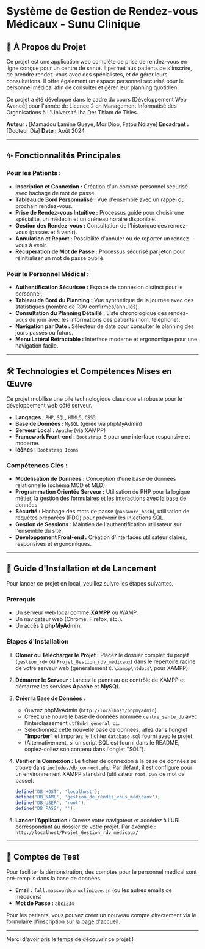 # Système de Gestion de Rendez-vous Médicaux - Sunu Clinique

## 📖 À Propos du Projet

Ce projet est une application web complète de prise de rendez-vous en ligne conçue pour un centre de santé. Il permet aux patients de s'inscrire, de prendre rendez-vous avec des spécialistes, et de gérer leurs consultations. Il offre également un espace personnel sécurisé pour le personnel médical afin de consulter et gérer leur planning quotidien.

Ce projet a été développé dans le cadre du cours [Développement Web Avancé] pour l'année de Licence 2 en Management Informatisé des Organisations à L'Université Iba Der Thiam de Thiès.

**Auteur :** [Mamadou Lamine Gueye, Mor Diop, Fatou Ndiaye]
**Encadrant :** [Docteur Dia]
**Date :** Août 2024

---

## ✨ Fonctionnalités Principales

### Pour les Patients :
*   **Inscription et Connexion :** Création d'un compte personnel sécurisé avec hachage de mot de passe.
*   **Tableau de Bord Personnalisé :** Vue d'ensemble avec un rappel du prochain rendez-vous.
*   **Prise de Rendez-vous Intuitive :** Processus guidé pour choisir une spécialité, un médecin et un créneau horaire disponible.
*   **Gestion des Rendez-vous :** Consultation de l'historique des rendez-vous (passés et à venir).
*   **Annulation et Report :** Possibilité d'annuler ou de reporter un rendez-vous à venir.
*   **Récupération de Mot de Passe :** Processus sécurisé par jeton pour réinitialiser un mot de passe oublié.

### Pour le Personnel Médical :
*   **Authentification Sécurisée :** Espace de connexion distinct pour le personnel.
*   **Tableau de Bord du Planning :** Vue synthétique de la journée avec des statistiques (nombre de RDV confirmés/annulés).
*   **Consultation du Planning Détaillé :** Liste chronologique des rendez-vous du jour avec les informations des patients (nom, téléphone).
*   **Navigation par Date :** Sélecteur de date pour consulter le planning des jours passés ou futurs.
*   **Menu Latéral Rétractable :** Interface moderne et ergonomique pour une navigation facile.

---

## 🛠️ Technologies et Compétences Mises en Œuvre

Ce projet mobilise une pile technologique classique et robuste pour le développement web côté serveur.

*   **Langages :** `PHP`, `SQL`, `HTML5`, `CSS3`
*   **Base de Données :** `MySQL` (gérée via phpMyAdmin)
*   **Serveur Local :** `Apache` (via XAMPP)
*   **Framework Front-end :** `Bootstrap 5` pour une interface responsive et moderne.
*   **Icônes :** `Bootstrap Icons`

### Compétences Clés :
*   **Modélisation de Données :** Conception d'une base de données relationnelle (schéma MCD et MLD).
*   **Programmation Orientée Serveur :** Utilisation de PHP pour la logique métier, la gestion des formulaires et les interactions avec la base de données.
*   **Sécurité :** Hachage des mots de passe (`password_hash`), utilisation de requêtes préparées (PDO) pour prévenir les injections SQL.
*   **Gestion de Sessions :** Maintien de l'authentification utilisateur sur l'ensemble du site.
*   **Développement Front-end :** Création d'interfaces utilisateur claires, responsives et ergonomiques.

---

## 🚀 Guide d'Installation et de Lancement

Pour lancer ce projet en local, veuillez suivre les étapes suivantes.

### Prérequis
*   Un serveur web local comme **XAMPP** ou WAMP.
*   Un navigateur web (Chrome, Firefox, etc.).
*   Un accès à **phpMyAdmin**.

### Étapes d'Installation
1.  **Cloner ou Télécharger le Projet :**
    Placez le dossier complet du projet (`gestion_rdv` ou `Projet_Gestion_rdv_médicaux`) dans le répertoire racine de votre serveur web (généralement `C:\xampp\htdocs\` pour XAMPP).

2.  **Démarrer le Serveur :**
    Lancez le panneau de contrôle de XAMPP et démarrez les services **Apache** et **MySQL**.

3.  **Créer la Base de Données :**
    *   Ouvrez phpMyAdmin (`http://localhost/phpmyadmin`).
    *   Créez une nouvelle base de données nommée `centre_sante_db` avec l'interclassement `utf8mb4_general_ci`.
    *   Sélectionnez cette nouvelle base de données, allez dans l'onglet **"Importer"** et importez le fichier `database.sql` fourni avec le projet.
    *   (Alternativement, si un script SQL est fourni dans le README, copiez-collez son contenu dans l'onglet "SQL").

4.  **Vérifier la Connexion :**
    Le fichier de connexion à la base de données se trouve dans `includes/db_connect.php`. Par défaut, il est configuré pour un environnement XAMPP standard (utilisateur `root`, pas de mot de passe).

    ```php
    define('DB_HOST', 'localhost');
    define('DB_NAME', 'gestion_de_rendez_vous_médicaux');
    define('DB_USER', 'root');
    define('DB_PASS', '');
    ```

5.  **Lancer l'Application :**
    Ouvrez votre navigateur et accédez à l'URL correspondant au dossier de votre projet. Par exemple :
    `http://localhost/Projet_Gestion_rdv_médicaux/`

---

## 👤 Comptes de Test

Pour faciliter la démonstration, des comptes pour le personnel médical sont pré-remplis dans la base de données.

*   **Email :** `fall.massour@sunuclinique.sn` (ou les autres emails de médecins)
*   **Mot de Passe :** `abc1234`

Pour les patients, vous pouvez créer un nouveau compte directement via le formulaire d'inscription sur la page d'accueil.

---

Merci d'avoir pris le temps de découvrir ce projet !
